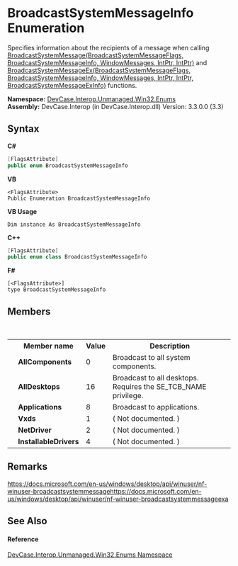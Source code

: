 # BroadcastSystemMessageInfo Enumeration
 

Specifies information about the recipients of a message when calling <a href="M_DevCase_Interop_Unmanaged_Win32_NativeMethods_BroadcastSystemMessage">BroadcastSystemMessage(BroadcastSystemMessageFlags, BroadcastSystemMessageInfo, WindowMessages, IntPtr, IntPtr)</a> and <a href="M_DevCase_Interop_Unmanaged_Win32_NativeMethods_BroadcastSystemMessageEx">BroadcastSystemMessageEx(BroadcastSystemMessageFlags, BroadcastSystemMessageInfo, WindowMessages, IntPtr, IntPtr, BroadcastSystemMessageExInfo)</a> functions.

**Namespace:**&nbsp;<a href="N_DevCase_Interop_Unmanaged_Win32_Enums">DevCase.Interop.Unmanaged.Win32.Enums</a><br />**Assembly:**&nbsp;DevCase.Interop (in DevCase.Interop.dll) Version: 3.3.0.0 (3.3)

## Syntax

**C#**<br />
``` C#
[FlagsAttribute]
public enum BroadcastSystemMessageInfo
```

**VB**<br />
``` VB
<FlagsAttribute>
Public Enumeration BroadcastSystemMessageInfo
```

**VB Usage**<br />
``` VB Usage
Dim instance As BroadcastSystemMessageInfo
```

**C++**<br />
``` C++
[FlagsAttribute]
public enum class BroadcastSystemMessageInfo
```

**F#**<br />
``` F#
[<FlagsAttribute>]
type BroadcastSystemMessageInfo
```


## Members
&nbsp;<table><tr><th></th><th>Member name</th><th>Value</th><th>Description</th></tr><tr><td /><td target="F:DevCase.Interop.Unmanaged.Win32.Enums.BroadcastSystemMessageInfo.AllComponents">**AllComponents**</td><td>0</td><td>Broadcast to all system components.</td></tr><tr><td /><td target="F:DevCase.Interop.Unmanaged.Win32.Enums.BroadcastSystemMessageInfo.AllDesktops">**AllDesktops**</td><td>16</td><td>Broadcast to all desktops. Requires the SE_TCB_NAME privilege.</td></tr><tr><td /><td target="F:DevCase.Interop.Unmanaged.Win32.Enums.BroadcastSystemMessageInfo.Applications">**Applications**</td><td>8</td><td>Broadcast to applications.</td></tr><tr><td /><td target="F:DevCase.Interop.Unmanaged.Win32.Enums.BroadcastSystemMessageInfo.Vxds">**Vxds**</td><td>1</td><td>( Not documented. )</td></tr><tr><td /><td target="F:DevCase.Interop.Unmanaged.Win32.Enums.BroadcastSystemMessageInfo.NetDriver">**NetDriver**</td><td>2</td><td>( Not documented. )</td></tr><tr><td /><td target="F:DevCase.Interop.Unmanaged.Win32.Enums.BroadcastSystemMessageInfo.InstallableDrivers">**InstallableDrivers**</td><td>4</td><td>( Not documented. )</td></tr></table>

## Remarks
<a href="https://docs.microsoft.com/en-us/windows/desktop/api/winuser/nf-winuser-broadcastsystemmessage" target="_blank">https://docs.microsoft.com/en-us/windows/desktop/api/winuser/nf-winuser-broadcastsystemmessage</a><a href="https://docs.microsoft.com/en-us/windows/desktop/api/winuser/nf-winuser-broadcastsystemmessageexa" target="_blank">https://docs.microsoft.com/en-us/windows/desktop/api/winuser/nf-winuser-broadcastsystemmessageexa</a>

## See Also


#### Reference
<a href="N_DevCase_Interop_Unmanaged_Win32_Enums">DevCase.Interop.Unmanaged.Win32.Enums Namespace</a><br />